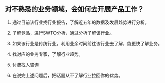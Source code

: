 ## 对不熟悉的业务领域，会如何去开展产品工作？

1. 通过目前该行业找行业报告，了解近五年的数据及发展趋势进行分析。

2. 了解竞品，进行SWTO分析，通过分析了解该行业。

3. 如果该行业是传统行业，利用业余时间前往该行业去了解，能更快了解业务。

4. 找对应的业务专家，了解行业趋势。

5. 付费找人咨询

6. 在说完上述问题后，把话题从不了解行业拉回你的优势。